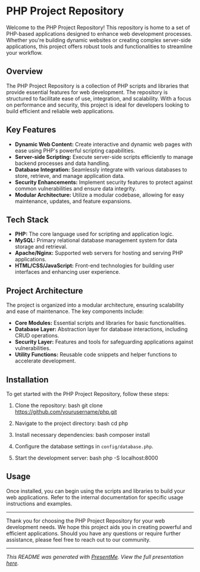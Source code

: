 # PHP Project Repository

Welcome to the PHP Project Repository! This repository is home to a set of PHP-based applications designed to enhance web development processes. Whether you're building dynamic websites or creating complex server-side applications, this project offers robust tools and functionalities to streamline your workflow.

## Overview

The PHP Project Repository is a collection of PHP scripts and libraries that provide essential features for web development. The repository is structured to facilitate ease of use, integration, and scalability. With a focus on performance and security, this project is ideal for developers looking to build efficient and reliable web applications.

## Key Features

- **Dynamic Web Content:** Create interactive and dynamic web pages with ease using PHP's powerful scripting capabilities.
- **Server-side Scripting:** Execute server-side scripts efficiently to manage backend processes and data handling.
- **Database Integration:** Seamlessly integrate with various databases to store, retrieve, and manage application data.
- **Security Enhancements:** Implement security features to protect against common vulnerabilities and ensure data integrity.
- **Modular Architecture:** Utilize a modular codebase, allowing for easy maintenance, updates, and feature expansions.

## Tech Stack

- **PHP:** The core language used for scripting and application logic.
- **MySQL:** Primary relational database management system for data storage and retrieval.
- **Apache/Nginx:** Supported web servers for hosting and serving PHP applications.
- **HTML/CSS/JavaScript:** Front-end technologies for building user interfaces and enhancing user experience.

## Project Architecture

The project is organized into a modular architecture, ensuring scalability and ease of maintenance. The key components include:

- **Core Modules:** Essential scripts and libraries for basic functionalities.
- **Database Layer:** Abstraction layer for database interactions, including CRUD operations.
- **Security Layer:** Features and tools for safeguarding applications against vulnerabilities.
- **Utility Functions:** Reusable code snippets and helper functions to accelerate development.

## Installation

To get started with the PHP Project Repository, follow these steps:

1. Clone the repository:
   bash
   git clone https://github.com/yourusername/php.git
   

2. Navigate to the project directory:
   bash
   cd php
   

3. Install necessary dependencies:
   bash
   composer install
   

4. Configure the database settings in `config/database.php`.

5. Start the development server:
   bash
   php -S localhost:8000
   

## Usage

Once installed, you can begin using the scripts and libraries to build your web applications. Refer to the internal documentation for specific usage instructions and examples.

---

Thank you for choosing the PHP Project Repository for your web development needs. We hope this project aids you in creating powerful and efficient applications. Should you have any questions or require further assistance, please feel free to reach out to our community.

---
*This README was generated with [PresentMe](https://www.presentmeapp.xyz/). View the full presentation [here](https://www.presentmeapp.xyz/p/a98de11c-07f1-43f6-a18a-01d2b3d20116).*